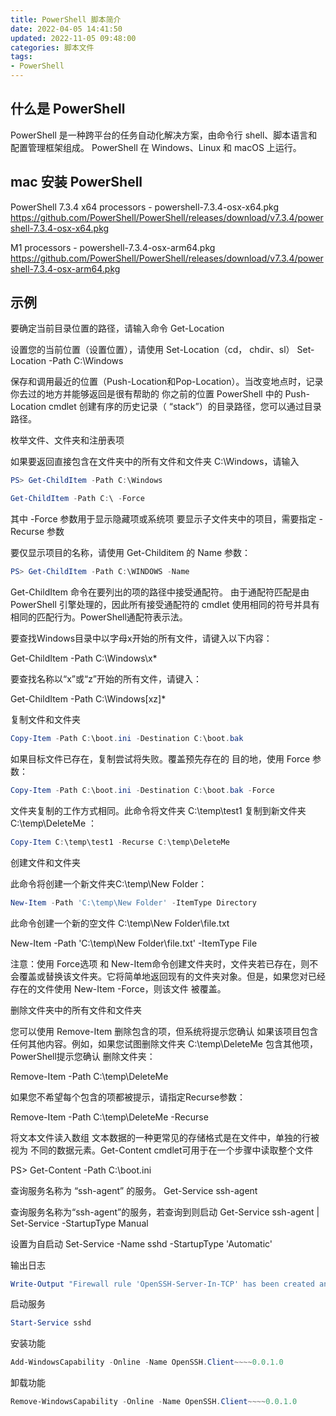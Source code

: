 ```yaml
---
title: PowerShell 脚本简介
date: 2022-04-05 14:41:50
updated: 2022-11-05 09:48:00
categories: 脚本文件
tags:
- PowerShell
---
```


## 什么是 PowerShell

PowerShell 是一种跨平台的任务自动化解决方案，由命令行 shell、脚本语言和配置管理框架组成。 PowerShell 在 Windows、Linux 和 macOS 上运行。

## mac 安装 PowerShell

PowerShell 7.3.4
x64 processors - powershell-7.3.4-osx-x64.pkg
<https://github.com/PowerShell/PowerShell/releases/download/v7.3.4/powershell-7.3.4-osx-x64.pkg>

M1 processors - powershell-7.3.4-osx-arm64.pkg
<https://github.com/PowerShell/PowerShell/releases/download/v7.3.4/powershell-7.3.4-osx-arm64.pkg>

## 示例

要确定当前目录位置的路径，请输入命令
Get-Location

设置您的当前位置（设置位置），请使用 Set-Location（cd， chdir、sl）
Set-Location -Path C:\Windows

保存和调用最近的位置（Push-Location和Pop-Location）。当改变地点时，记录你去过的地方并能够返回是很有帮助的 你之前的位置 PowerShell 中的 Push-Location cmdlet 创建有序的历史记录（ “stack”）的目录路径，您可以通过目录路径。

枚举文件、文件夹和注册表项

如果要返回直接包含在文件夹中的所有文件和文件夹 C:\Windows，请输入

```powershell
PS> Get-ChildItem -Path C:\Windows
```

```powershell
Get-ChildItem -Path C:\ -Force
```

其中 -Force 参数用于显示隐藏项或系统项
要显示子文件夹中的项目，需要指定 -Recurse 参数

要仅显示项目的名称，请使用 Get-Childitem 的 Name 参数：

```powershell
PS> Get-ChildItem -Path C:\WINDOWS -Name
```

Get-ChildItem 命令在要列出的项的路径中接受通配符。
由于通配符匹配是由 PowerShell 引擎处理的，因此所有接受通配符的 cmdlet 使用相同的符号并具有相同的匹配行为。PowerShell通配符表示法。

要查找Windows目录中以字母x开始的所有文件，请键入以下内容：

Get-ChildItem -Path C:\Windows\x*

要查找名称以“x”或“z”开始的所有文件，请键入：

Get-ChildItem -Path C:\Windows\[xz]*

复制文件和文件夹

```powershell
Copy-Item -Path C:\boot.ini -Destination C:\boot.bak
```

如果目标文件已存在，复制尝试将失败。覆盖预先存在的 目的地，使用 Force 参数：

```powershell
Copy-Item -Path C:\boot.ini -Destination C:\boot.bak -Force
```

文件夹复制的工作方式相同。此命令将文件夹 C:\temp\test1 复制到新文件夹 C:\temp\DeleteMe ：

```powershell
Copy-Item C:\temp\test1 -Recurse C:\temp\DeleteMe
```

创建文件和文件夹

此命令将创建一个新文件夹C:\temp\New Folder：

```powershell
New-Item -Path 'C:\temp\New Folder' -ItemType Directory
```

此命令创建一个新的空文件 C:\temp\New Folder\file.txt

New-Item -Path 'C:\temp\New Folder\file.txt' -ItemType File

注意：使用 Force选项 和 New-Item命令创建文件夹时，文件夹若已存在，则不会覆盖或替换该文件夹。它将简单地返回现有的文件夹对象。但是，如果您对已经存在的文件使用 New-Item -Force，则该文件 被覆盖。

删除文件夹中的所有文件和文件夹

您可以使用 Remove-Item 删除包含的项，但系统将提示您确认 如果该项目包含任何其他内容。例如，如果您试图删除文件夹 C:\temp\DeleteMe 包含其他项，PowerShell提示您确认 删除文件夹：

Remove-Item -Path C:\temp\DeleteMe

如果您不希望每个包含的项都被提示，请指定Recurse参数：

Remove-Item -Path C:\temp\DeleteMe -Recurse

将文本文件读入数组
文本数据的一种更常见的存储格式是在文件中，单独的行被视为 不同的数据元素。Get-Content cmdlet可用于在一个步骤中读取整个文件

PS> Get-Content -Path C:\boot.ini






查询服务名称为 “ssh-agent” 的服务。
Get-Service ssh-agent

查询服务名称为“ssh-agent”的服务，若查询到则启动
Get-Service ssh-agent | Set-Service -StartupType Manual

设置为自启动
Set-Service -Name sshd -StartupType 'Automatic'

输出日志

```powershell
Write-Output "Firewall rule 'OpenSSH-Server-In-TCP' has been created and exists."
```

启动服务

```powershell
Start-Service sshd
```

安装功能

```powershell
Add-WindowsCapability -Online -Name OpenSSH.Client~~~~0.0.1.0
```

卸载功能

```powershell
Remove-WindowsCapability -Online -Name OpenSSH.Client~~~~0.0.1.0
```
